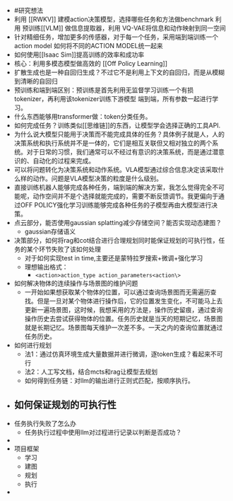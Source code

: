 - #研究想法
- 利用 [[RWKV]] 建模action决策模型，选择哪些任务和方法做benchmark
  利用 预训练[[VLM]] 做信息提取器，利用 VQ-VAE将信息和动作映射到同一空间
- 针对精细任务，增加更多的传感器，对于每一个任务，采用端到端训练一个action model
  如何将不同的ACTION MODEL统一起来
- 如何使用[[Isaac Sim]]提高训练的效率和成功率
- 核心：利用多模态模型做高效的 [[Off Policy Learning]]
- 扩散生成也是一种自回归生成？不过它不是利用上下文的自回归，而是从模糊到清晰的自回归
- 预训练和端到端区别：预训练是首先利用无监督学习训练一个有损tokenizer，再利用该tokenizer训练下游模型
  端到端，所有参数一起进行学习。
- 什么东西能够用transformer做：token分类任务。
- 如何完成任务？训练类似[[思维链]]的东西，让模型学会选择正确的工具API.
- 为什么说大模型只能用于决策而不能完成具体的任务？具体例子就是人，人的决策系统和执行系统并不是一体的，它们是相互关联但又相对独立的两个系统。对于日常的习惯，我们通常可以不经过有意识的决策系统，而是通过潜意识的、自动化的过程来完成。
- 可以将问题转化为决策系统和动作系统。VLA模型通过综合信息决定该采取什么样的动作。问题是VLA模型决策的粒度是什么级别。
- 直接训练机器人能够完成各种任务，端到端的解决方案，我怎么觉得完全不可能呢，动作空间并不是个选择就能完成的，需要不断反馈调节。我更偏向于通过OFF POLICY强化学习训练能够完成各种任务的子模型再由大模型进行决策。
- 点云部分，能否使用gaussian splatting减少存储空间？能否实现动态建图？
	- gaussian存储语义
- 决策部分，如何将rag和cot结合进行合理规划同时能保证规划的可执行性，任务的某个环节失败了该如何处理
	- 对于如何实现test in time,主要还是蒙特拉罗搜索+微调+强化学习
	- 理想输出格式：
		- ```<action>action_type action_parameters<action\>```
- 如何解决物体的连续操作与场景图的维护问题
	- 一开始如果想获取某个物体的位置，可以通过查询场景图而无需遍历查找。但是一旦对某个物体进行操作后，它的位置发生变化，不可能马上去更新一遍场景图，这时候，我想采用的方法是，操作历史留痕，通过查询操作历史去尝试获得物体的位置。任务历史就是当天的短期记忆，场景图就是长期记忆。场景图每天维护一次差不多。一天之内的查询位置就通过任务历史。
- 如何进行规划
	- 法1：通过仿真环境生成大量数据并进行微调，逐token生成？看起来不可行
	- 法2：人工写文档，结合mcts和rag让模型去规划
	- 如何得到任务链：对llm的输出进行正则式匹配，按顺序执行。
- 如何保证规划的可执行性
	-
- 任务执行失败了怎么办
	- 任务执行过程中使用llm对过程进行记录以判断是否成功？
-
- 项目框架
	- 学习
	- 建图
	- 规划
	- 执行
-